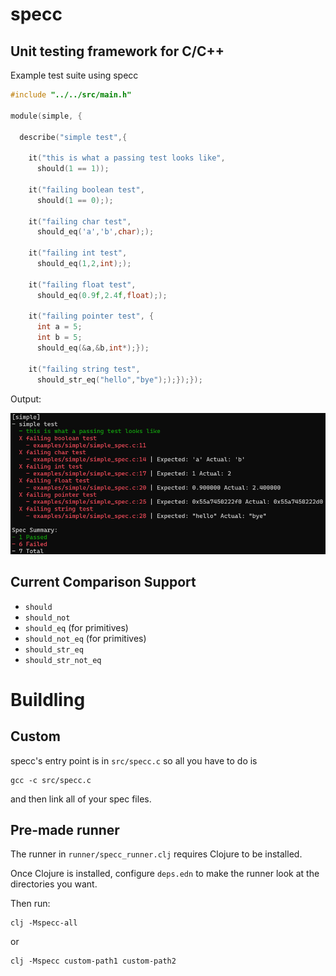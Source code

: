 # specc

## Unit testing framework for C/C++

Example test suite using specc
```C
#include "../../src/main.h"

module(simple, {
  
  describe("simple test",{
    
    it("this is what a passing test looks like",
      should(1 == 1));

    it("failing boolean test",
      should(1 == 0););

    it("failing char test",
      should_eq('a','b',char););

    it("failing int test",
      should_eq(1,2,int););

    it("failing float test",
      should_eq(0.9f,2.4f,float););

    it("failing pointer test", {
      int a = 5;
      int b = 5;
      should_eq(&a,&b,int*);});

    it("failing string test",
      should_str_eq("hello","bye"););});});
```

Output:

![simple](https://raw.githubusercontent.com/g-jensen/specc/main/resources/simple.png)

## Current Comparison Support
* `should`
* `should_not`
* `should_eq` (for primitives)
* `should_not_eq` (for primitives)
* `should_str_eq`
* `should_str_not_eq`

# Buildling
## Custom
specc's entry point is in `src/specc.c` so all you have to do is
```
gcc -c src/specc.c
```
and then link all of your spec files.

## Pre-made runner
The runner in `runner/specc_runner.clj` requires Clojure to be installed.

Once Clojure is installed, configure `deps.edn` to make the runner look at the directories you want.

Then run:
```
clj -Mspecc-all
```
or
```
clj -Mspecc custom-path1 custom-path2
```
